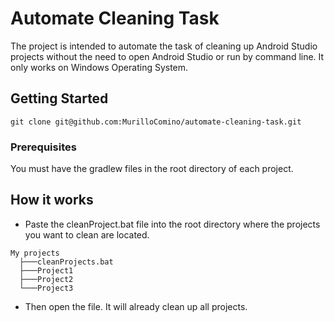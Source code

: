 # Automate Cleaning Task

The project is intended to automate the task of cleaning up Android Studio projects without the need to open Android Studio or run by command line. It only works on Windows Operating System.

## Getting Started

```
git clone git@github.com:MurilloComino/automate-cleaning-task.git
```

### Prerequisites

You must have the gradlew files in the root directory of each project.

## How it works
* Paste the cleanProject.bat file into the root directory where the projects you want to clean are located.
```
My projects
  ├───cleanProjects.bat
  ├───Project1
  ├───Project2
  └───Project3    
```

* Then open the file. It will already clean up all projects.

